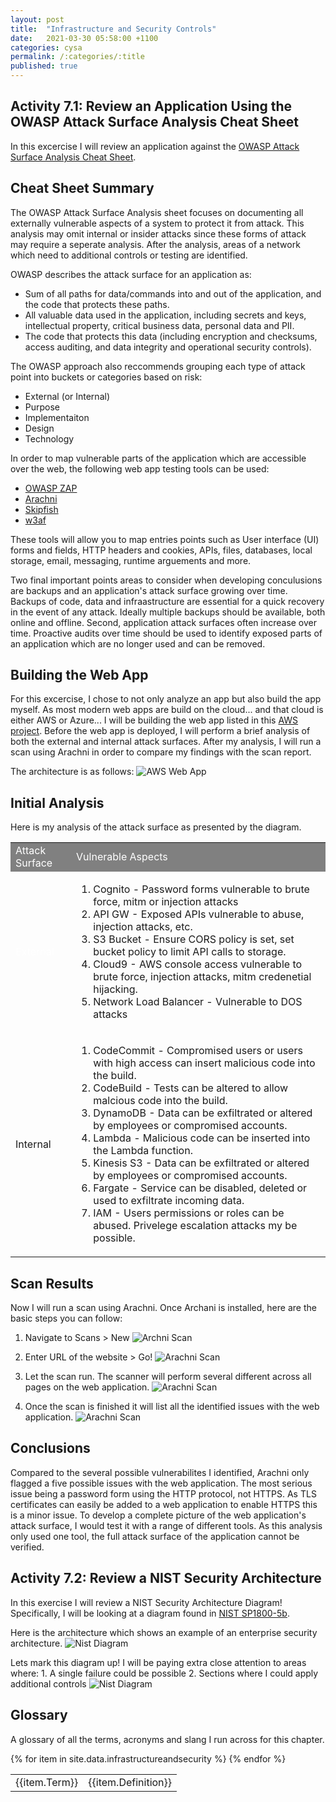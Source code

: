 ```yaml
---
layout: post
title:  "Infrastructure and Security Controls"
date:   2021-03-30 05:58:00 +1100
categories: cysa 
permalink: /:categories/:title
published: true
---
```


## Activity 7.1: Review an Application Using the OWASP Attack Surface Analysis Cheat Sheet
In this excercise I will review an application against the [OWASP Attack Surface Analysis Cheat Sheet](https://cheatsheetseries.owasp.org/cheatsheets/Attack_Surface_Analysis_Cheat_Sheet.html).

## Cheat Sheet Summary

The OWASP Attack Surface Analysis sheet focuses on documenting all externally vulnerable aspects of a system to protect it from attack. This analysis may omit internal or insider attacks since these forms of attack may require a seperate analysis. After the analysis, areas of a network which need to additional controls or testing are identified.

OWASP describes the attack surface for an application as:

* Sum of all paths for data/commands into and out of the application, and
the code that protects these paths. 
* All valuable data used in the application, including secrets and keys, intellectual property, critical business data, personal data and PII.
* The code that protects this data (including encryption and checksums, access auditing, and data integrity and operational security controls).

The OWASP approach also reccommends grouping each type of attack point into buckets or categories based on risk:
* External (or Internal)
* Purpose
* Implementaiton
* Design
* Technology

In order to map vulnerable parts of the application which are accessible over the web, the following web app testing tools can be used:
* [OWASP ZAP](https://www.zaproxy.org/)
* [Arachni](https://www.arachni-scanner.com/)
* [Skipfish](https://code.google.com/archive/p/skipfish/)
* [w3af](https://code.google.com/archive/p/skipfish/)

These tools will allow you to map entries points such as User interface (UI) forms and fields, HTTP headers and cookies, APIs, files, databases, local storage, email, messaging, runtime arguements and more.

Two final important points areas to consider when developing conculusions are backups and an application's attack surface growing over time. Backups of code, data and infraastructure are essential for a quick recovery in the event of any attack. Ideally multiple backups should be available, both online and offline. Second, application attack surfaces often increase over time. Proactive audits over time should be used to identify exposed parts of an application which are no longer used and can be removed.

## Building the Web App

For this excercise, I chose to not only analyze an app but also build the app myself. As most modern web apps are build on the cloud... and that cloud is either AWS or Azure... I will be building the web app listed in this [AWS project](https://aws.amazon.com/getting-started/hands-on/build-modern-app-fargate-lambda-dynamodb-python/). Before the web app is deployed, I will perform a brief analysis of both the external and internal attack surfaces. After my analysis, I will run a scan using Arachni in order to compare my findings with the scan report. 

The architecture is as follows:
![AWS Web App](\assets\img\awswebapp.png)

## Initial Analysis

Here is my analysis of the attack surface as presented by the diagram.  
<table>
    <tr bgcolor="grey" style="color:white;">
        <td>Attack Surface</td>
        <td>Vulnerable Aspects</td>
    </tr>
    <tr>
        <td style="color:white;">External</td>
        <td>
            <ol>
                <li>Cognito - Password forms vulnerable to brute force, mitm or injection attacks</li>
                <li>API GW - Exposed APIs vulnerable to abuse, injection attacks, etc. </li>
                <li>S3 Bucket - Ensure CORS policy is set, set bucket policy to limit API calls to storage.</li>
                <li>Cloud9 - AWS console access vulnerable to brute force, injection attacks, mitm credenetial hijacking.</li>
                <li>Network Load Balancer - Vulnerable to DOS attacks</li>
            </ol>
        </td>
    </tr>
    <tr>
        <td>Internal</td>
        <td>
            <ol>
                <li>CodeCommit - Compromised users or users with high access can insert malicious code into the build.</li>
                <li>CodeBuild - Tests can be altered to allow malcious code into the build.</li>
                <li>DynamoDB - Data can be exfiltrated or altered by employees or compromised accounts.</li>
                <li>Lambda - Malicious code can be inserted into the Lambda function.</li>
                <li>Kinesis S3 - Data can be exfiltrated or altered by employees or compromised accounts.</li>
                <li>Fargate - Service can be disabled, deleted or used to exfiltrate incoming data.</li>
                <li>IAM - Users permissions or roles can be abused. Privelege escalation attacks my be possible.</li>
            </ol>
        </td>
    </tr>
</table>

## Scan Results
Now I will run a scan using Arachni. Once Archani is installed, here are the basic steps you
can follow:

1. Navigate to Scans > New
![Archni Scan](\assets\img\archani.jpg)

2. Enter URL of the website > Go!
![Arachni Scan](\assets\img\archani2.jpg)

3. Let the scan run. The scanner will perform several different across all pages on the web application. 
![Arachni Scan](\assets\img\archani3.jpg)

4. Once the scan is finished it will list all the identified issues with the web application.
![Arachni Scan](\assets\img\archani4.jpg)

## Conclusions
Compared to the several possible vulnerabilites I identified, Arachni only flagged a five possible issues with the web application. The most serious issue being a password form using the HTTP protocol, not HTTPS. As TLS certificates can easily be added to a web application to enable HTTPS this is a minor issue. To develop a complete picture of the web application's attack surface, I would test it with a range of different tools. As this analysis only used one tool, the full attack surface of the application cannot be verified. 

## Activity 7.2: Review a NIST Security Architecture

In this exercise I will review a NIST Security Architecture Diagram!
Specifically, I will be looking at a diagram found in [NIST SP1800-5b](https://csrc.nist.gov/publications/detail/sp/1800-5/final).

Here is the architecture which shows an example of an enterprise security architecture. 
![Nist Diagram](\assets\img\nistdiagram.jpg)

Lets mark this diagram up! I will be paying extra close attention to areas where: 1. A single failure could be possible 2. Sections where I could apply additional controls
![Nist Diagram](\assets\img\diagramanalysis.png)

## Glossary

A glossary of all the terms, acronyms and slang I run across for this chapter.

<table>
{% for item in site.data.infrastructureandsecurity %}
    <tr>
        <td>{{item.Term}}</td> 
        <td>{{item.Definition}}</td>
    </tr>
{% endfor %}
</table>